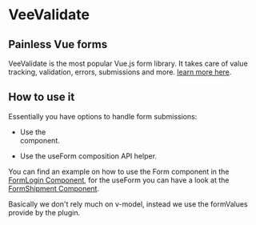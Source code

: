 # VeeValidate

## Painless Vue forms

VeeValidate is the most popular Vue.js form library. It takes care of value tracking, validation, errors, submissions
and more. [learn more here](https://vee-validate.logaretm.com/v4/).

## How to use it

Essentially you have options to handle form submissions:

- Use the <Form> component.
- Use the useForm composition API helper.

You can find an example on how to use the Form component in the  [FormLogin Component](FormLogin.vue), for the useForm
you can have a look at the [FormShipment Component](FormShipment.vue).

Basically we don't rely much on v-model, instead we use the formValues provide by the plugin. 
